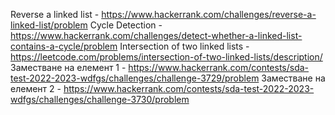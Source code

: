 Reverse a linked list - https://www.hackerrank.com/challenges/reverse-a-linked-list/problem
Cycle Detection - https://www.hackerrank.com/challenges/detect-whether-a-linked-list-contains-a-cycle/problem
Intersection of two linked lists - https://leetcode.com/problems/intersection-of-two-linked-lists/description/
Заместване на елемент 1 - https://www.hackerrank.com/contests/sda-test-2022-2023-wdfgs/challenges/challenge-3729/problem
Заместване на елемент 2 - https://www.hackerrank.com/contests/sda-test-2022-2023-wdfgs/challenges/challenge-3730/problem
